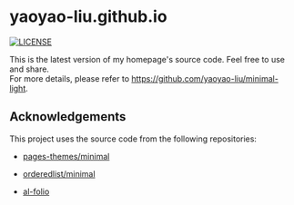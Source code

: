 # yaoyao-liu.github.io

[![LICENSE](https://img.shields.io/github/license/yaoyao-liu/minimal-light?style=flat-square&logo=creative-commons&color=EF9421)](https://github.com/yaoyao-liu/homepage/blob/main/LICENSE)

This is the latest version of my homepage's source code. Feel free to use and share.
<br />
For more details, please refer to <https://github.com/yaoyao-liu/minimal-light>.



## Acknowledgements

This project uses the source code from the following repositories:

* [pages-themes/minimal](https://github.com/pages-themes/minimal)

* [orderedlist/minimal](https://github.com/orderedlist/minimal)

* [al-folio](https://github.com/alshedivat/al-folio)
